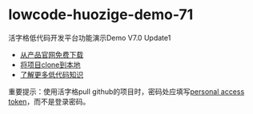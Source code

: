 # lowcode-huozige-demo-71
活字格低代码开发平台功能演示Demo V7.0 Update1

* [从产品官网免费下载](https://www.grapecity.com.cn/solutions/huozige)
* [将项目clone到本地](https://help.grapecity.com.cn/pages/viewpage.action?pageId=56531929)
* [了解更多低代码知识](https://www.grapecity.com.cn/lowcode)

重要提示：使用活字格pull github的项目时，密码处应填写[personal access token](https://docs.github.com/en/authentication/keeping-your-account-and-data-secure/creating-a-personal-access-token)，而不是登录密码。
